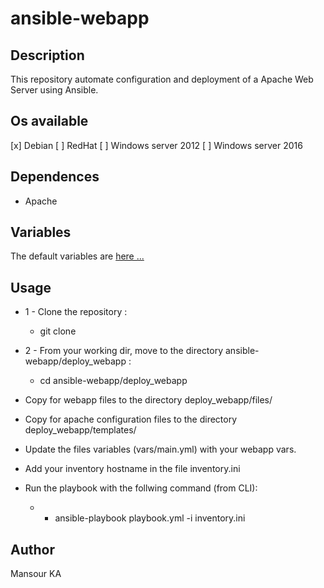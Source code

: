 # ansible-webapp

## Description
This repository automate configuration and deployment of a Apache Web Server using Ansible.


## Os available
[x] Debian
[ ] RedHat
[ ] Windows server 2012
[ ] Windows server 2016

## Dependences
* Apache

## Variables
The default variables are [here ...](vars/main.yml)

## Usage
 * 1 - Clone the repository : 
    * git clone 
 
 * 2 - From your working dir, move to the directory ansible-webapp/deploy_webapp : 
    * cd ansible-webapp/deploy_webapp  
 
 * Copy for webapp files to the directory deploy_webapp/files/

 * Copy for apache configuration files to the directory deploy_webapp/templates/

 * Update the files variables (vars/main.yml) with your webapp vars.

 * Add your inventory hostname in the file inventory.ini

 * Run the playbook with the follwing command (from CLI):
    * - ansible-playbook playbook.yml -i inventory.ini

## Author
 Mansour KA